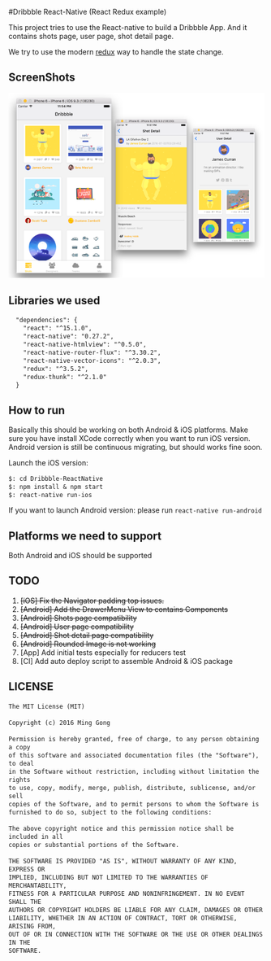 #Dribbble React-Native (React Redux example)

This project tries to use the React-native to build a
Dribbble App. And it contains shots page, user page,
shot detail page.

We try to use the modern [redux](https://github.com/reactjs/redux) way to handle the state change.

## ScreenShots
![iOS](https://raw.githubusercontent.com/gongmingqm10/Dribbble-ReactNative/master/arts/iOS.png)

## Libraries we used
```
  "dependencies": {
    "react": "^15.1.0",
    "react-native": "0.27.2",
    "react-native-htmlview": "^0.5.0",
    "react-native-router-flux": "^3.30.2",
    "react-native-vector-icons": "^2.0.3",
    "redux": "^3.5.2",
    "redux-thunk": "^2.1.0"
  }
```

## How to run

Basically this should be working on both Android & iOS platforms. Make sure
you have install XCode correctly when you want to run iOS version. Android version
is still be continuous migrating, but should works fine soon.

Launch the iOS version:

```
$: cd Dribbble-ReactNative
$: npm install & npm start
$: react-native run-ios
```

If you want to launch Android version: please run `react-native run-android`

## Platforms we need to support

Both Android and iOS should be supported

## TODO

1. ~~[iOS] Fix the Navigator padding top issues.~~
2. ~~[Android] Add the DrawerMenu View to contains Components~~
3. ~~[Android] Shots page compatibility~~
4. ~~[Android] User page compatibility~~
5. ~~[Android] Shot detail page compatibility~~
6. ~~[Android] Rounded Image is not working~~
7. [App] Add initial tests especially for reducers test
8. [CI] Add auto deploy script to assemble Android & iOS package

## LICENSE
```
The MIT License (MIT)

Copyright (c) 2016 Ming Gong

Permission is hereby granted, free of charge, to any person obtaining a copy
of this software and associated documentation files (the "Software"), to deal
in the Software without restriction, including without limitation the rights
to use, copy, modify, merge, publish, distribute, sublicense, and/or sell
copies of the Software, and to permit persons to whom the Software is
furnished to do so, subject to the following conditions:

The above copyright notice and this permission notice shall be included in all
copies or substantial portions of the Software.

THE SOFTWARE IS PROVIDED "AS IS", WITHOUT WARRANTY OF ANY KIND, EXPRESS OR
IMPLIED, INCLUDING BUT NOT LIMITED TO THE WARRANTIES OF MERCHANTABILITY,
FITNESS FOR A PARTICULAR PURPOSE AND NONINFRINGEMENT. IN NO EVENT SHALL THE
AUTHORS OR COPYRIGHT HOLDERS BE LIABLE FOR ANY CLAIM, DAMAGES OR OTHER
LIABILITY, WHETHER IN AN ACTION OF CONTRACT, TORT OR OTHERWISE, ARISING FROM,
OUT OF OR IN CONNECTION WITH THE SOFTWARE OR THE USE OR OTHER DEALINGS IN THE
SOFTWARE.

```



